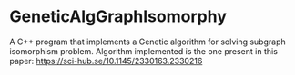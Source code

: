 # GeneticAlgGraphIsomorphy
A C++ program that implements a Genetic algorithm for solving subgraph isomorphism problem. Algorithm implemented is the one present in this paper: https://sci-hub.se/10.1145/2330163.2330216
